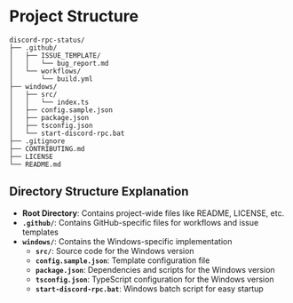 # Project Structure

```
discord-rpc-status/
├── .github/
│   ├── ISSUE_TEMPLATE/
│   │   └── bug_report.md
│   └── workflows/
│       └── build.yml
├── windows/
│   ├── src/
│   │   └── index.ts
│   ├── config.sample.json
│   ├── package.json
│   ├── tsconfig.json
│   └── start-discord-rpc.bat
├── .gitignore
├── CONTRIBUTING.md
├── LICENSE
└── README.md
```

## Directory Structure Explanation

- **Root Directory**: Contains project-wide files like README, LICENSE, etc.
- **`.github/`**: Contains GitHub-specific files for workflows and issue templates
- **`windows/`**: Contains the Windows-specific implementation
  - **`src/`**: Source code for the Windows version
  - **`config.sample.json`**: Template configuration file
  - **`package.json`**: Dependencies and scripts for the Windows version
  - **`tsconfig.json`**: TypeScript configuration for the Windows version
  - **`start-discord-rpc.bat`**: Windows batch script for easy startup